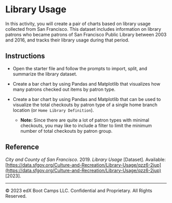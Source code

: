 # Library Usage

In this activity, you will create a pair of charts based on library usage collected from San Francisco. This dataset includes information on library patrons who became patrons of San Francisco Public Library between 2003 and 2016, and tracks their library usage during that period.

## Instructions

* Open the starter file and follow the prompts to import, split, and summarize the library dataset.

* Create a bar chart by using Pandas and Matplotlib that visualizes how many patrons checked out items by patron type.

* Create a bar chart by using Pandas and Matplotlib that can be used to visualize the total checkouts by patron type of a single home branch location (or `Home Library Definition`).

  * **Note:** Since there are quite a lot of patron types with minimal checkouts, you may like to include a filter to limit the minimum number of total checkouts by patron group.

## Reference

*City and County of San Francisco*. 2019. *Library Usage* [Dataset]. Available: [https://data.sfgov.org/Culture-and-Recreation/Library-Usage/qzz6-2jup](https://data.sfgov.org/Culture-and-Recreation/Library-Usage/qzz6-2jup) [2023].


- - -

© 2023 edX Boot Camps LLC. Confidential and Proprietary. All Rights Reserved.
